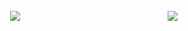<div style="display: flex; align-items: flex-start;">
  <div style="flex: 50%; padding: 5%;">
    <img src="https://github-readme-stats.vercel.app/api?username=tandashi&count_private=true&show_icons=true&theme=dark&hide_border=true" />
  </div>
   <div style="flex: 50%; padding: 5%;">
    <img src="https://github-readme-stats.vercel.app/api/top-langs/?username=tandashi&theme=dark&hide=html&hide_border=true&layout=compact" />
  </div>
</div>
